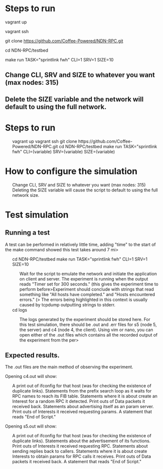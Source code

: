 # Steps to run

vagrant up 

vagrant ssh

git clone https://github.com/Coffee-Powered/NDN-RPC.git

cd NDN-RPC/testbed

make run TASK="sprintlink fwh" CLI=1 SRV=1 SIZE=10

## Change CLI, SRV and SIZE to whatever you want (max nodes: 315)
## Delete the SIZE variable and the network will default to using the full network.
# Steps to run

<ol>
<item>vagrant up</item>
<item>vagrant ssh</item>
<item>git clone https://github.com/Coffee-Powered/NDN-RPC.git</item>
<item>cd NDN-RPC/testbed</item>
<item>make run TASK="sprintlink fwh" CLI=(variable) SRV=(variable) SIZE=(variable)</item>
</ol>

# How to configure the simulation

<ul>
<item>Change CLI, SRV and SIZE to whatever you want (max nodes: 315)</item>
<item>Deleting the SIZE variable will cause the script to default to using the full network size.</item>
</ul>

# Test simulation

## Running a test

A test can be performed in relatively little time, adding "time" to the start of the make command showed this test takes around 7 mi>
<ol>
<item>cd NDN-RPC/testbed</item>
<item>make run TASK="sprintlink fwh" CLI=1 SRV=1 SIZE=10</item>
<item><ul>
<item>Wait for the script to emulate the network and initiate the application on client and server.</item>
<item>The experiment is running when the output reads "Timer set for 300 seconds." (this gives the experiment time to perform before><item>Experiment should conclude with strings that read something like "All hosts have completed." and "Hosts encountered errors." (>
<item>The errors being highlighted in this context is usually caused by tcpdump outputting strings to stderr.</item>
</ul></item>
<item>cd logs</item>
<item><ul>
<item>The logs generated by the experiment should be stored here.</item>
<item>For this test simulation, there should be .out and .err files for s5 (node 5, the server) and c4 (node 4, the client).</item>
<item>Using vim or nano, you can open either of the .out files which contains all the recorded output of the experiment from the per>
</ul></item>
</ol>

## Expected results.

The .out files are the main method of observing the experiment.

Opening c4.out will show:
<ul>
<item>A print out of ifconfig for that host (was for checking the existence of duplicate links).</item>
<item>Statements from the prefix search loop as it waits for RPC names to reach its FIB table.</item>
<item>Statements where it is about create an Interest for a random RPC it detected.</item>
<item>Print outs of Data packets it received back.</item>
<item>Statements about advertising itself as an param server.</item>
<item>Print outs of Interests it received requesting params.</item>
<item>A statement that reads "End of Script."
</ul>

Opening s5.out will show:
<ul>
<item>A print out of ifconfig for that host (was for checking the existence of duplicate links).</item>
<item>Statements about the advertisement of its functions.</item>
<item>Print outs of Interests it received requesting RPC.</item>
<item>Statements about sending replies back to callers.</item>
<item>Statements where it is about create Interests to obtain params for RPC calls it receives.</item>
<item>Print outs of Data packets it received back.</item>
<item>A statement that reads "End of Script."
</ul>

